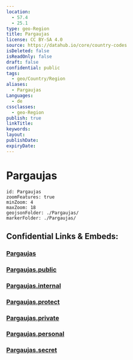 ```yaml
---
location:
  - 57.4
  - 25.1
type: geo-Region
title: Pargaujas
license: CC BY-SA 4.0
source: https://datahub.io/core/country-codes
isDeleted: false
isReadOnly: false
draft: false
confidential: public
tags:
  - geo/Country/Region
aliases:
  - Pargaujas
Languages:
  - de
cssclasses:
  - geo-Region
publish: true
linkTitle:
keywords:
layout:
publishDate:
expiryDate:
---
```


# Pargaujas

```leaflet
id: Pargaujas
zoomFeatures: true 
minZoom: 4 
maxZoom: 18
geojsonFolder: ./Pargaujas/
markerFolder: ./Pargaujas/
```


## Confidential Links & Embeds: 

### [Pargaujas](/_Standards/Earth/Continent/Europe/Europe~North/Latvia/Counties/Pargaujas.md) 

### [Pargaujas.public](/_public/Earth/Continent/Europe/Europe~North/Latvia/Counties/Pargaujas.public.md) 

### [Pargaujas.internal](/_internal/Earth/Continent/Europe/Europe~North/Latvia/Counties/Pargaujas.internal.md) 

### [Pargaujas.protect](/_protect/Earth/Continent/Europe/Europe~North/Latvia/Counties/Pargaujas.protect.md) 

### [Pargaujas.private](/_private/Earth/Continent/Europe/Europe~North/Latvia/Counties/Pargaujas.private.md) 

### [Pargaujas.personal](/_personal/Earth/Continent/Europe/Europe~North/Latvia/Counties/Pargaujas.personal.md) 

### [Pargaujas.secret](/_secret/Earth/Continent/Europe/Europe~North/Latvia/Counties/Pargaujas.secret.md)

